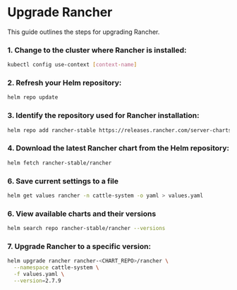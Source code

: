 # Upgrade Rancher

This guide outlines the steps for upgrading Rancher.

### 1\. Change to the cluster where Rancher is installed:

```bash
kubectl config use-context [context-name]
```

### 2\. Refresh your Helm repository:

```bash
helm repo update
```

### 3\. Identify the repository used for Rancher installation:

```bash
helm repo add rancher-stable https://releases.rancher.com/server-charts/stable
```

### 4\. Download the latest Rancher chart from the Helm repository:

```bash
helm fetch rancher-stable/rancher
```

### 6\. Save current settings to a file

```bash
helm get values rancher -n cattle-system -o yaml > values.yaml
```

### 6\. View available charts and their versions

```bash
helm search repo rancher-stable/rancher --versions
```

### 7\. Upgrade Rancher to a specific version:

```bash
helm upgrade rancher rancher-<CHART_REPO>/rancher \
  --namespace cattle-system \
  -f values.yaml \
  --version=2.7.9
```


